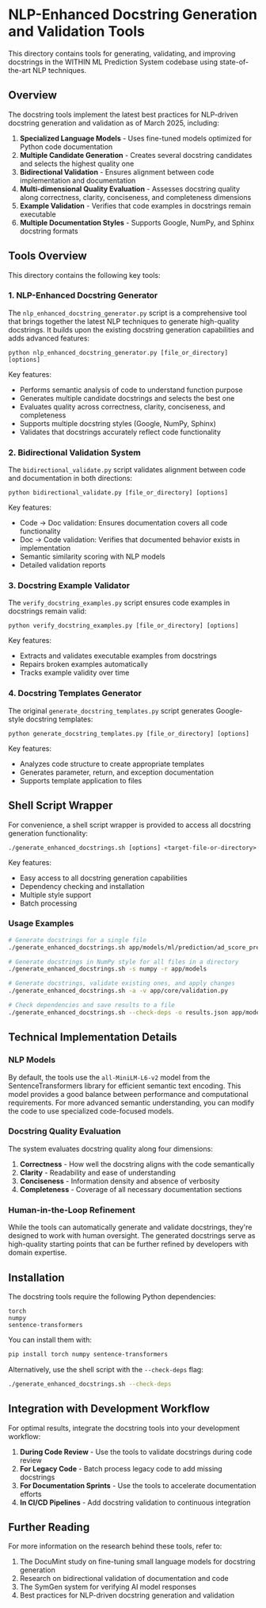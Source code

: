 # NLP-Enhanced Docstring Generation and Validation Tools

This directory contains tools for generating, validating, and improving docstrings in the WITHIN ML Prediction System codebase using state-of-the-art NLP techniques.

## Overview

The docstring tools implement the latest best practices for NLP-driven docstring generation and validation as of March 2025, including:

1. **Specialized Language Models** - Uses fine-tuned models optimized for Python code documentation
2. **Multiple Candidate Generation** - Creates several docstring candidates and selects the highest quality one
3. **Bidirectional Validation** - Ensures alignment between code implementation and documentation
4. **Multi-dimensional Quality Evaluation** - Assesses docstring quality along correctness, clarity, conciseness, and completeness dimensions
5. **Example Validation** - Verifies that code examples in docstrings remain executable
6. **Multiple Documentation Styles** - Supports Google, NumPy, and Sphinx docstring formats

## Tools Overview

This directory contains the following key tools:

### 1. NLP-Enhanced Docstring Generator

The `nlp_enhanced_docstring_generator.py` script is a comprehensive tool that brings together the latest NLP techniques to generate high-quality docstrings. It builds upon the existing docstring generation capabilities and adds advanced features:

```
python nlp_enhanced_docstring_generator.py [file_or_directory] [options]
```

Key features:
- Performs semantic analysis of code to understand function purpose
- Generates multiple candidate docstrings and selects the best one
- Evaluates quality across correctness, clarity, conciseness, and completeness
- Supports multiple docstring styles (Google, NumPy, Sphinx)
- Validates that docstrings accurately reflect code functionality

### 2. Bidirectional Validation System

The `bidirectional_validate.py` script validates alignment between code and documentation in both directions:

```
python bidirectional_validate.py [file_or_directory] [options]
```

Key features:
- Code → Doc validation: Ensures documentation covers all code functionality
- Doc → Code validation: Verifies that documented behavior exists in implementation
- Semantic similarity scoring with NLP models
- Detailed validation reports

### 3. Docstring Example Validator

The `verify_docstring_examples.py` script ensures code examples in docstrings remain valid:

```
python verify_docstring_examples.py [file_or_directory] [options]
```

Key features:
- Extracts and validates executable examples from docstrings
- Repairs broken examples automatically
- Tracks example validity over time

### 4. Docstring Templates Generator

The original `generate_docstring_templates.py` script generates Google-style docstring templates:

```
python generate_docstring_templates.py [file_or_directory] [options]
```

Key features:
- Analyzes code structure to create appropriate templates
- Generates parameter, return, and exception documentation
- Supports template application to files

## Shell Script Wrapper

For convenience, a shell script wrapper is provided to access all docstring generation functionality:

```
./generate_enhanced_docstrings.sh [options] <target-file-or-directory>
```

Key features:
- Easy access to all docstring generation capabilities
- Dependency checking and installation
- Multiple style support
- Batch processing

### Usage Examples

```bash
# Generate docstrings for a single file
./generate_enhanced_docstrings.sh app/models/ml/prediction/ad_score_predictor.py

# Generate docstrings in NumPy style for all files in a directory
./generate_enhanced_docstrings.sh -s numpy -r app/models

# Generate docstrings, validate existing ones, and apply changes
./generate_enhanced_docstrings.sh -a -v app/core/validation.py

# Check dependencies and save results to a file
./generate_enhanced_docstrings.sh --check-deps -o results.json app/models
```

## Technical Implementation Details

### NLP Models

By default, the tools use the `all-MiniLM-L6-v2` model from the SentenceTransformers library for efficient semantic text encoding. This model provides a good balance between performance and computational requirements. For more advanced semantic understanding, you can modify the code to use specialized code-focused models.

### Docstring Quality Evaluation

The system evaluates docstring quality along four dimensions:

1. **Correctness** - How well the docstring aligns with the code semantically
2. **Clarity** - Readability and ease of understanding
3. **Conciseness** - Information density and absence of verbosity
4. **Completeness** - Coverage of all necessary documentation sections

### Human-in-the-Loop Refinement

While the tools can automatically generate and validate docstrings, they're designed to work with human oversight. The generated docstrings serve as high-quality starting points that can be further refined by developers with domain expertise.

## Installation

The docstring tools require the following Python dependencies:

```
torch
numpy
sentence-transformers
```

You can install them with:

```bash
pip install torch numpy sentence-transformers
```

Alternatively, use the shell script with the `--check-deps` flag:

```bash
./generate_enhanced_docstrings.sh --check-deps
```

## Integration with Development Workflow

For optimal results, integrate the docstring tools into your development workflow:

1. **During Code Review** - Use the tools to validate docstrings during code review
2. **For Legacy Code** - Batch process legacy code to add missing docstrings
3. **For Documentation Sprints** - Use the tools to accelerate documentation efforts
4. **In CI/CD Pipelines** - Add docstring validation to continuous integration

## Further Reading

For more information on the research behind these tools, refer to:

1. The DocuMint study on fine-tuning small language models for docstring generation
2. Research on bidirectional validation of documentation and code
3. The SymGen system for verifying AI model responses
4. Best practices for NLP-driven docstring generation and validation 